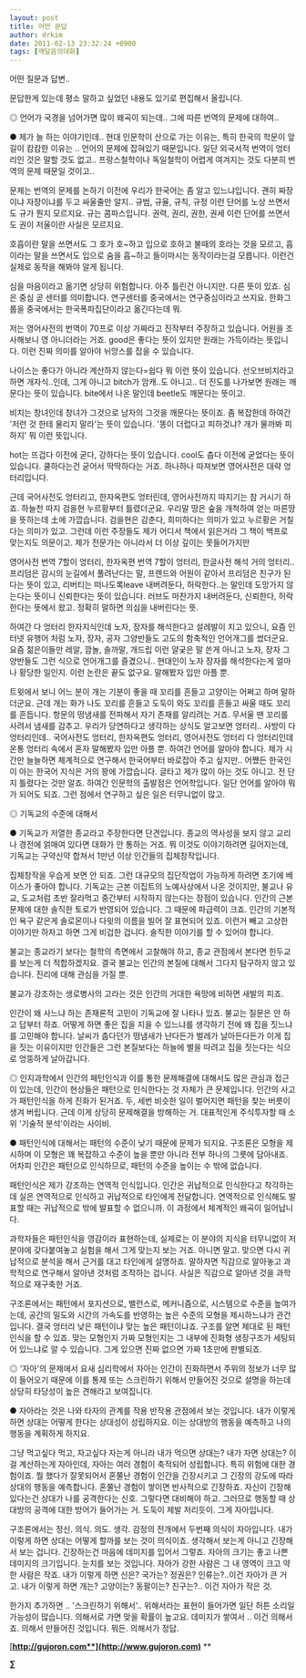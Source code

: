 ```yaml
---
layout: post
title: 어떤 문답
author: drkim
date: 2011-02-13 23:32:24 +0900
tags: [깨달음의대화]
---
```

어떤 질문과 답변..


  


문답한게 있는데 평소 말하고 싶었던 내용도 있기로 편집해서 올립니다. 


  


◎ 언어가 국경을 넘어가면 많이 왜곡이 되는데.. 그에 따른 번역의 문제에 대하여.. 


  


● 제가 늘 하는 이야기인데.. 현대 인문학이 산으로 가는 이유는, 특히 한국의 학문이 앞길이 캄캄한 이유는 .. 언어의 문제에 잡혀있기 때문입니다. 일단 외국서적 번역이 엉터리인 것은 말할 것도 없고.. 프랑스철학이나 독일철학이 어렵게 여겨지는 것도 다분히 번역의 문제 때문일 것이고..


  


문제는 번역의 문제를 논하기 이전에 우리가 한국어는 좀 알고 있느냐입니다. 괜히 짜장이냐 자장이냐를 두고 싸울줄만 알지.. 규범, 규율, 규칙, 규정 이런 단어를 노상 쓰면서도 규가 뭔지 모르지요. 규는 콤파스입니다. 권력, 권리, 권한, 권세 이런 단어를 쓰면서도 권이 저울이란 사실은 모르지요.


  


호흡이란 말을 쓰면서도 그 호가 호~하고 입으로 호하고 불때의 호라는 것을 모르고, 흡이라는 말을 쓰면서도 입으로 숨을 흡~하고 들이마시는 동작이라는걸 모릅니다. 이런건 실제로 동작을 해봐야 알게 됩니다. 


  


심을 마음이라고 옮기면 상당히 위험합니다. 아주 틀린건 아니지만. 다른 뜻이 있죠. 심은 중심 곧 센터를 의미합니다. 연구센터를 중국에서는 연구중심이라고 쓰지요. 한화그룹을 중국에서는 한국폭파집단이라고 옮긴다는데 뭐.


  


저는 영어사전의 번역이 70프로 이상 가짜라고 진작부터 주장하고 있습니다. 어원을 조사해보니 영 아니더라는 거죠. good은 좋다는 뜻이 있지만 원래는 가득이라는 뜻입니다. 이런 진짜 의미를 알아야 뉘앙스를 잡을 수 있습니다.


  


나이스는 좋다가 아니라 계산하지 않는다=쉽다 뭐 이런 뜻이 있습니다. 선오브비치라고 하면 개자식..인데, 그게 아니고 bitch가 암캐..도 아니고.. 더 진도를 나가보면 원래는 깨문다는 뜻이 있습니다. bite에서 나온 말인데 beetle도 깨문다는 뜻이고. 


  


비치는 창녀인데 창녀가 그것으로 남자의 그것을 깨문다는 뜻이죠. 좀 복잡한데 하여간 '저런 것 한테 물리지 말라'는 뜻이 있습니다. '똥이 더럽다고 피하것냐? 개가 물까봐 피하지' 뭐 이런 뜻입니다. 


  


hot는 뜨겁다 이전에 굳다, 강하다는 뜻이 있습니다. cool도 춥다 이전에 굳었다는 뜻이 있습니다. 쿨하다는건 굳어서 딱딱하다는 거죠. 하나하나 따져보면 영어사전은 대략 엉터리입니다. 


  


근데 국어사전도 엉터리고, 한자옥편도 엉터린데, 영어사전까지 따지기는 참 거시기 하죠. 하늘천 따지 검을현 누르황부터 틀렸더군요. 우리말 땅은 숲을 개척하여 얻는 마른땅을 뜻하는데 土에 가깝습니다. 검을현은 감춘다, 희미하다는 의미가 있고 누르황은 거칠다는 의미가 있고. 그런데 이런 주장들도 제가 어디서 책에서 읽은거라 그 책이 백프로 맞는지도 의문이고. 제가 전문가는 아니라서 더 이상 깊이는 못들어가지만 


  


영어사전 번역 7할이 엉터리, 한자옥편 번역 7할이 엉터리, 한글사전 해석 거의 엉터리.. 프리덤은 감시의 눈길에서 풀려난다는 말, 프렌드와 어원이 같아서 프리덤은 친구가 된다는 뜻이 있고, 리버티는 떠나도록leave 내버려둔다, 허락한다..는 말인데 도망가지 않는다는 뜻이니 신뢰한다는 뜻이 있습니다. 러브도 마찬가지 내버려둔다, 신뢰한다, 허락한다는 뜻에서 왔고. 정확히 말하면 의심을 내버린다는 뜻.


  


하여간 다 엉터리 한자지식인데 노자, 장자를 해석한다고 설레발이 치고 있으니, 요즘 인터넷 유행어 처럼 노자, 장자, 공자 그양반들도 고도의 함축적인 언어개그를 썼더군요. 요즘 젊은이들만 레알, 깜놀, 솔까말, 개드립 이런 얄궂은 말 쓴게 아니고 노자, 장자 그양반들도 그런 식으로 언어개그를 즐겼으니.. 현대인이 노자 장자를 해석한다는게 얼마나 황당한 일인지. 이런 논란은 끝도 없구요. 말해봤자 입만 아플 뿐.


  


트윗에서 보니 어느 분이 개는 기분이 좋을 때 꼬리를 흔들고 고양이는 어쩌고 하며 말하더군요. 근데 개는 화가 나도 꼬리를 흔들고 도둑이 와도 꼬리를 흔들고 싸울 때도 꼬리를 흔듭니다. 항문의 떵냄새를 전파해서 자기 존재를 알리려는 거죠. 무서울 땐 꼬리를 사려서 냄새를 감추고. 우리가 당연하다고 생각하는 상식도 알고보면 엉터리.. 사방이 다 엉터리인데.. 국어사전도 엉터리, 한자옥편도 엉터리, 영어사전도 엉터리 다 엉터리인데 온통 엉터리 속에서 혼자 말해봤자 입만 아플 뿐. 하여간 언어를 알아야 합니다. 제가 시간만 늘늘하면 체계적으로 연구해서 한국어부터 바로잡아 주고 싶지만.. 어쨌든 한국인이 아는 한국어 지식은 거의 꽝에 가깝습니다. 글타고 제가 많이 아는 것도 아니고. 전 단지 틀렸다는 것만 알죠. 하여간 인문학의 출발점은 언어학입니다. 일단 언어를 알아야 뭐가 되어도 되죠. 그런 점에서 연구하고 싶은 일은 터무니없이 많고.


  


◎ 기독교의 수준에 대해서 


  


● 기독교가 저열한 종교라고 주장한다면 단견입니다. 종교의 역사성을 보지 않고 교리나 경전에 얽매여 있다면 대화가 안 통하는 거죠. 뭐 이것도 이야기하려면 길어지는데, 기독교는 구약신약 합쳐서 1만년 이상 인간들의 집체창작입니다. 


  


집체창작을 우습게 보면 안 되죠. 그런 대규모의 집단작업이 가능하게 하려면 초기에 베이스가 좋아야 합니다. 기독교는 근본 이집트의 노예사상에서 나온 것이지만, 불교나 유교, 도교처럼 초반 잘라먹고 중간부터 시작하지 않는다는 장점이 있습니다. 인간의 근본문제에 대한 솔직한 토로가 반영되어 있습니다. 그 때문에 파급력이 크죠. 인간의 기본적인 욕구 같은게 솔로몬이나 다윗의 이름을 빌어 잘 표현되어 있죠. 이런거 빼고 고상한 이야기만 하자고 하면 그게 비겁한 겁니다. 솔직한 이야기를 할 수 있어야 합니다.


  


불교는 종교라기 보다는 철학의 측면에서 고찰해야 하고, 종교 관점에서 본다면 힌두교를 보는게 더 적합하겠지요. 결국 불교는 인간의 본질에 대해서 그다지 탐구하지 않고 있습니다. 진리에 대해 관심을 가질 뿐.


  


불교가 강조하는 생로병사의 고라는 것은 인간의 거대한 욕망에 비하면 새발의 피죠. 


  


인간이 왜 사느냐 하는 존재론적 고민이 기독교에 잘 나타나 있죠. 불교는 질문은 안 하고 답부터 하죠. 어떻게 하면 좋은 집을 지을 수 있느냐를 생각하기 전에 왜 집을 짓느냐를 고민해야 합니다. 날씨가 춥다던가 떵냄새가 난다든가 벌레가 날아든다든가 이게 집을 짓는 이유이지만 인간들은 그런 본질보다는 하늘에 별을 따려고 집을 짓는다는 식으로 엉뚱하게 날아갑니다. 


  


◎ 인지과학에서 인간의 패턴인식과 이를 통한 문제해결에 대해서도 많은 관심과 접근이 있는데, 인간이 현상들은 패턴으로 인식한다는 것 자체가 큰 문제입니다. 인간의 사고가 패턴인식을 하게 진화가 된거죠. 두, 세번 비슷한 일이 벌어지면 패턴을 찾는 버릇이 생겨 버립니다. 근데 이게 상당히 문제해결을 방해하는 거. 대표적인게 주식투자할 때 소위 '기술적 분석'이라는 사이비.


  


● 패턴인식에 대해서는 패턴의 수준이 낮기 때문에 문제가 되지요. 구조론은 모형을 제시하며 이 모형은 꽤 복잡하고 수준이 높을 뿐만 아니라 전부 하나의 그릇에 담아내죠. 어차피 인간은 패턴으로 인식하므로, 패턴의 수준을 높이는 수 밖에 없습니다. 


  


패턴인식은 제가 강조하는 연역적 인식입니다. 인간은 귀납적으로 인식한다고 착각하는데 실은 연역적으로 인식하고 귀납적으로 타인에게 전달합니다. 연역적으로 인식해도 발표할 때는 귀납적으로 밖에 발표할 수 없으니까. 이 과정에서 체계적인 왜곡이 일어납니다. 


  


과학자들은 패턴인식을 영감이라 표현하는데, 실제로는 이 분야의 지식을 터무니없이 저 분야에 갖다붙여놓고 실험을 해서 그게 맞는지 보는 거죠. 아니면 말고. 맞으면 다시 귀납적으로 분석을 해서 근거를 대고 타인에게 설명하죠. 말하자면 직감으로 알아놓고 과학적으로 연구해서 알아낸 것처럼 조작하는 겁니다. 사실은 직감으로 알아낸 것을 과학적으로 재구축한 거죠.


  


구조론에서는 패턴에서 포지션으로, 밸런스로, 메커니즘으로, 시스템으로 수준을 높여가는데, 공간의 밀도와 시간의 가속도를 반영하는 높은 수준의 모형을 제시하느냐가 관건입니다. 결국 엉터리 낮은 패턴이냐 맞는 높은 패턴이냐죠. 구조를 알면 제대로 된 패턴인식을 할 수 있죠. 맞는 모형인지 가짜 모형인지는 그 내부에 진화형 생장구조가 세팅되어 있느냐로 알 수 있습니다. 그게 있으면 진짜 없으면 가짜 1초만에 판별되죠. 


  


◎ '자아'의 문제에서 요새 심리학에서 자아는 인간이 진화하면서 주위의 정보가 너무 많이 들어오기 때문에 이를 통제 또는 스크린하기 위해서 만들어진 것으로 설명을 하는데 상당히 타당성이 높은 견해라고 보여집니다.


  


● 자아라는 것은 나와 타자의 관계를 작용 반작용 관점에서 보는 것입니다. 내가 이렇게하면 상대는 어떻게 한다는 상대성이 성립하지요. 이는 상대방의 행동을 예측하고 나의 행동을 계획하게 하지요.


  


그냥 먹고싶다 먹고, 자고싶다 자는게 아니라 내가 먹으면 상대는? 내가 자면 상대는? 이걸 계산하는게 자아인데, 자아는 여러 경험이 축적되어 성립합니다. 특히 위험에 대한 경험이죠. 뭘 했다가 잘못되어서 혼쭐난 경험이 인간을 긴장시키고 그 긴장의 강도에 따라 상대의 행동을 예측합니다. 혼쭐난 경험이 쌓이면 반사적으로 긴장하죠. 자신이 긴장해 있다는건 상대가 나를 공격한다는 신호. 그렇다면 대비해야 하고. 그러므로 행동할 때 상대방의 공격에 대한 방어가 들어가는 거. 도둑이 제발 저리듯이. 그게 자아입니다.


  


구조론에서는 정신. 의식. 의도. 생각. 감정의 전개에서 두번째 의식이 자아입니다. 내가 이렇게 하면 상대는 어떻게 할까를 보는 것이 의식이죠. 생각해서 보는게 아니고 긴장해서 보는 겁니다. 긴장하는건 마음에 데미지를 입어서 그렇죠. 자아의 크기는 좋고 나쁜 데미지의 크기입니다. 눈치를 보는 것입니다. 자아가 강한 사람은 그 내 영역이 크고 약한 사람은 작죠. 내가 이렇게 하면 신은? 국가는? 정권은? 인류는?..이건 자아가 큰 거고. 내가 이렇게 하면 개는? 고양이는? 동팔이는? 친구는?.. 이건 자아가 작은 것.


  


한가지 추가하면 .. '스크린하기 위해서'.. 위해서라는 표현이 들어가면 일단 허튼 소리일 가능성이 많습니다. 의해서로 가면 맞을 확률이 높고요. 데미지가 쌓여서 .. 이건 의해서죠. 의해서 만들어진 것입니다. 뭐든. 의해서가 정답.


  





  




[**http://gujoron.com**](http://www.gujoron.com)** 
**

**∑**